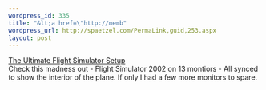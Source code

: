 ```yaml
--- 
wordpress_id: 335
title: "&lt;a href=\"http://memb"
wordpress_url: http://spaetzel.com/PermaLink,guid,253.aspx
layout: post
---
```

<a href="http://members.chello.nl/~s.ferris/">The Ultimate Flight Simulator Setup</a>
        <br />
        Check this madness out - Flight Simulator 2002 on 13 montiors - All synced to show
        the interior of the plane. If only I had a few more monitors to spare.<img width="0" height="0" src="http://spaetzel.com/aggbug.ashx?id=253" />
